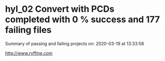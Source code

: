 # hyl_02 Convert with PCDs completed with 0 % success and 177 failing files

Summary of passing and failing projects on: 2020-03-19 at 13:33:58

http://www.ryffine.com
